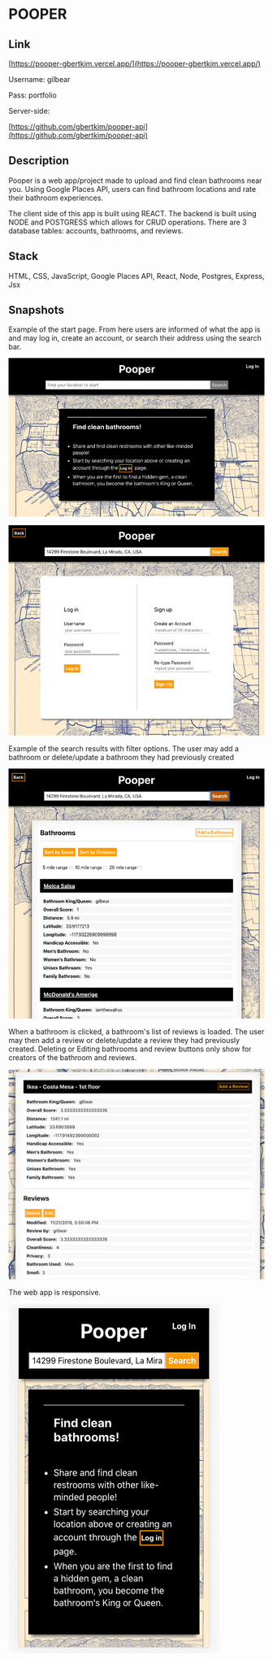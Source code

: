 # POOPER 

## Link

[https://pooper-gbertkim.vercel.app/](https://pooper-gbertkim.vercel.app/)

Username: gilbear

Pass: portfolio

Server-side: 

[https://github.com/gbertkim/pooper-api](https://github.com/gbertkim/pooper-api)


## Description

Pooper is a web app/project made to upload and find clean bathrooms near you. Using Google Places API, users can find bathroom locations and rate their bathroom experiences. 

The client side of this app is built using REACT. The backend is built using NODE and POSTGRESS which allows for CRUD operations. There are 3 database tables: accounts, bathrooms, and reviews. 

## Stack

HTML, CSS, JavaScript, Google Places API, React, Node, Postgres, Express, Jsx

## Snapshots

Example of the start page. From here users are informed of what the app is and may log in, create an account, or search their address using the search bar. 

![Full Site](sample/sample_1.png "Full width website")

![Account Page](sample/sample_2.png "Account log in page")

Example of the search results with filter options. The user may add a bathroom or delete/update a bathroom they had previously created

![Bathrooms List](sample/sample_3.png "Bathrooms List")

When a bathroom is clicked, a bathroom's list of reviews is loaded. The user may then add a review or delete/update a review they had previously created. 
Deleting or Editing bathrooms and review buttons only show for creators of the bathroom and reviews. 

![Reviews List](sample/sample_4.png "Reviews List")

The web app is responsive.

![Responsive](sample/sample_5.png "Responsive example")
